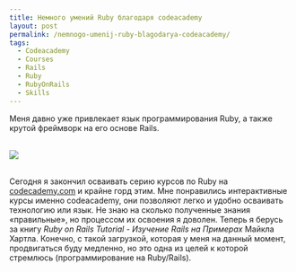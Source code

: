 ```yaml
---
title: Немного умений Ruby благодаря codeacademy
layout: post
permalink: /nemnogo-umenij-ruby-blagodarya-codeacademy/
tags:
  - Codeacademy
  - Courses
  - Rails
  - Ruby
  - RubyOnRails
  - Skills
---
```


Меня давно уже привлекает язык программирования Ruby, а также крутой фреймворк на его основе Rails.

<br>
<img src="https://farm1.staticflickr.com/681/21654070175_d6e673de32_o.png">
<br>
<br>

Сегодня я закончил осваивать серию курсов по Ruby на <a href="http://www.codecademy.com/" target="_blank">codecademy.com</a> и крайне горд этим. Мне понравились интерактивные курсы именно codeacademy, они позволяют легко и удобно осваивать технологию или язык. Не знаю на сколько полученные знания «правильные», но процессом их освоения я доволен. Теперь я берусь за книгу *Ruby on Rails Tutorial - Изучение Rails на Примерах* Майкла Хартла. Конечно, с такой загрузкой, которая у меня на данный момент, продвигаться буду медленно, но это одна из целей к которой стремлюсь (программирование на Ruby/Rails).

